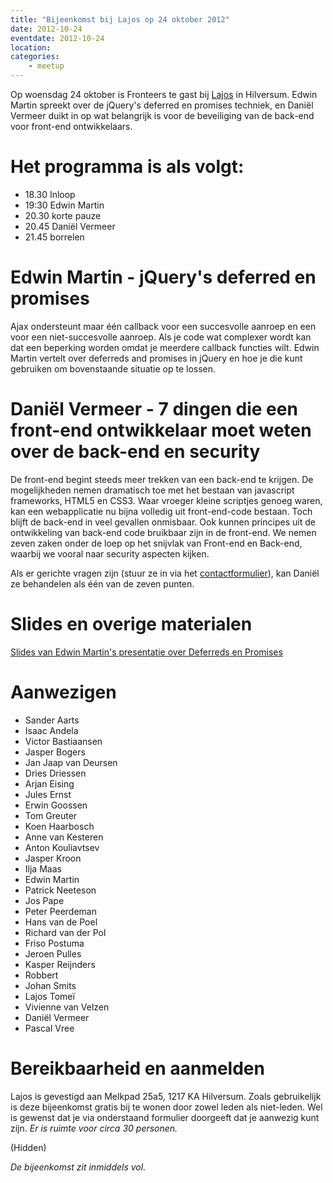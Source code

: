 ```yaml
---
title: "Bijeenkomst bij Lajos op 24 oktober 2012"
date: 2012-10-24
eventdate: 2012-10-24
location: 
categories: 
    - meetup
---
```

Op woensdag 24 oktober is Fronteers te gast bij [Lajos](http://lajos.nl) in Hilversum. Edwin Martin spreekt over de jQuery's deferred en promises techniek, en Daniël Vermeer duikt in op wat belangrijk is voor de beveiliging van de back-end voor front-end ontwikkelaars.

# Het programma is als volgt:

* 18.30 Inloop
* 19:30 Edwin Martin
* 20.30 korte pauze
* 20.45 Daniël Vermeer
* 21.45 borrelen

# Edwin Martin - jQuery's deferred en promises

Ajax ondersteunt maar één callback voor een succesvolle aanroep en een voor een niet-succesvolle aanroep. Als je code wat complexer wordt kan dat een beperking worden omdat je meerdere callback functies wilt. Edwin Martin vertelt over deferreds and promises in jQuery en hoe je die kunt gebruiken om bovenstaande situatie op te lossen.

# Daniël Vermeer - 7 dingen die een front-end ontwikkelaar moet weten over de back-end en security

De front-end begint steeds meer trekken van een back-end te krijgen. De mogelijkheden nemen dramatisch toe met het bestaan van javascript frameworks, HTML5 en CSS3. Waar vroeger kleine scriptjes genoeg waren, kan een webapplicatie nu bijna volledig uit front-end-code bestaan. Toch blijft de back-end in veel gevallen onmisbaar. Ook kunnen principes uit de ontwikkeling van back-end code bruikbaar zijn in de front-end. We nemen zeven zaken onder de loep op het snijvlak van Front-end en Back-end, waarbij we vooral naar security aspecten kijken.

Als er gerichte vragen zijn (stuur ze in via het [contactformulier](/contact)), kan Daniël ze behandelen als één van de zeven punten.

# Slides en overige materialen

[Slides van Edwin Martin's presentatie over Deferreds en Promises](http://www.bitstorm.org/jquery/2012-presentatie-deferred-promises/)

# Aanwezigen

* Sander Aarts
* Isaac Andela
* Victor Bastiaansen
* Jasper Bogers
* Jan Jaap van Deursen
* Dries Driessen
* Arjan Eising
* Jules Ernst
* Erwin Goossen
* Tom Greuter
* Koen Haarbosch
* Anne van Kesteren
* Anton Kouliavtsev
* Jasper Kroon
* Ilja Maas
* Edwin Martin
* Patrick Neeteson
* Jos Pape
* Peter Peerdeman
* Hans van de Poel
* Richard van der Pol
* Friso Postuma
* Jeroen Pulles
* Kasper Reijnders
* Robbert
* Johan Smits
* Lajos Tomeï
* Vivienne van Velzen
* Daniël Vermeer
* Pascal Vree

# Bereikbaarheid en aanmelden

Lajos is gevestigd aan Melkpad 25a5, 1217 KA Hilversum. Zoals gebruikelijk is deze bijeenkomst gratis bij te wonen door zowel leden als niet-leden. Wel is gewenst dat je via onderstaand formulier doorgeeft dat je aanwezig kunt zijn. *Er is ruimte voor circa 30 personen.*

(Hidden)

*De bijeenkomst zit inmiddels vol.*